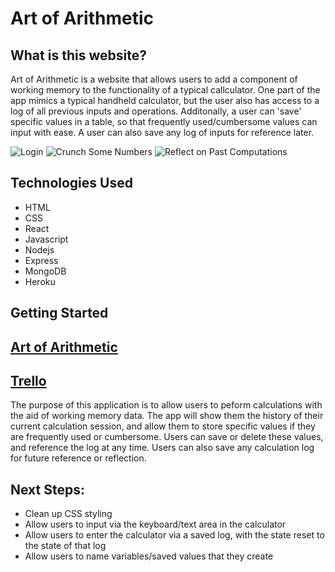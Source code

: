 # Art of Arithmetic

## What is this website?

Art of Arithmetic is a website that allows users to add a component of working memory to the functionality of a typical callculator. One part of the app mimics a typical handheld calculator, but the user also has access to a log of all previous inputs and operations. Additonally, a user can 'save' specific values in a table, so that frequently used/cumbersome values can input with ease. A user can also save any log of inputs for reference later. 

![Login](https://imgur.com/HLnJMcl)
![Crunch Some Numbers](https://imgur.com/RTWl2TO)
![Reflect on Past Computations](https://imgur.com/ko63dPT)


## Technologies Used
* HTML
* CSS
* React
* Javascript
* Nodejs
* Express
* MongoDB
* Heroku

## Getting Started

[Art of Arithmetic](https://art-of-arithmetic.herokuapp.com/)
---------------
[Trello](https://trello.com/b/41St3w6F/project-4-planning)
---------------

The purpose of this application is to allow users to peform calculations with the aid of working memory data. The app will show them the history of their current calculation session, and allow them to store specific values if they are frequently used or cumbersome. Users can save or delete these values, and reference the log at any time. Users can also save any calculation log for future reference or reflection. 

## Next Steps:
- Clean up CSS styling
- Allow users to input via the keyboard/text area in the calculator
- Allow users to enter the calculator via a saved log, with the state reset to the state of that log
- Allow users to name variables/saved values that they create

